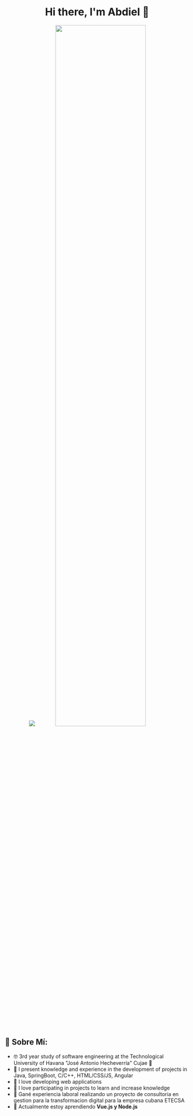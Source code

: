 <div align="center">
<h1>Hi there, I'm Abdiel 👋</h1>
  <a href="https://git.io/typing-svg"><img src="https://readme-typing-svg.demolab.com/?font=Roboto&weight=900&duration=2500&pause=1000&color=e21b1b&center=true&vCenter=true&width=500&lines=Software+Engeneer+student%F0%9F%94%A5" /></a>

  
<img width="70%" src="https://th.bing.com/th/id/R.ad16e4050037eccb21259c0d8a62639f?rik=Np5AA66TlSBoxg&pid=ImgRaw&r=0">
</div>

## 👾 Sobre Mí:
- 🤓 3rd year study of software engineering at the Technological University of Havana "José Antonio Hecheverría" Cujae 💚
- 💬 I present knowledge and experience in the development of projects in Java, SpringBoot, C/C++, HTML/CSS/JS, Angular
- 🔭 I love developing web applications
- 🤝 I love participating in projects to learn and increase knowledge
- 💼 Gané experiencia laboral realizando un proyecto de consultoria en gestion para la transformacion digital para la empresa cubana ETECSA
- 🌱 Actualmente estoy aprendiendo **Vue.js y Node.js**

<!--
**Erick0330/Erick0330** is a ✨ _special_ ✨ repository because its `README.md` (this file) appears on your GitHub profile.
Here are some ideas to get you started:
- 🔭 I’m currently working on ...
- 📫 How to reach me
- 🤔 I’m looking for help with ...
- 💬 Ask me about ...
- 📫 How to reach me: ...
- 😄 Pronouns: ...
- ⚡ Fun fact: ...
-->
